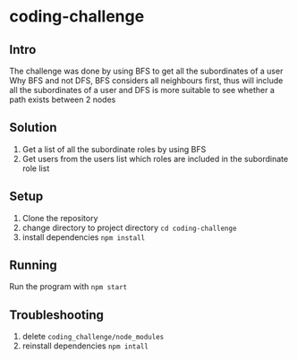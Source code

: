 # coding-challenge

## Intro

The challenge was done by using BFS to get all the subordinates of a user
Why BFS and not DFS, BFS considers all neighbours first, thus will include all
the subordinates of a user and DFS is more suitable to see whether a path exists
between 2 nodes

## Solution

1. Get a list of all the subordinate roles by using BFS
2. Get users from the users list which roles are included in the subordinate role list

## Setup

1. Clone the repository
2. change directory to project directory `cd coding-challenge`
3. install dependencies `npm install`

## Running

Run the program with `npm start`

## Troubleshooting

1. delete `coding_challenge/node_modules`
2. reinstall dependencies `npm intall`

